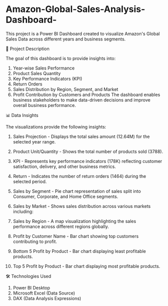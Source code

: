 # Amazon-Global-Sales-Analysis-Dashboard-
This project is a Power BI Dashboard created to visualize Amazon's Global Sales Data across different years and business segments.

📌 Project Description

The goal of this dashboard is to provide insights into:
1. Year-wise Sales Performance
2. Product Sales Quantity
3. Key Performance Indicators (KPI)
4. Return Orders
5. Sales Distribution by Region, Segment, and Market
6. Profit Contribution by Customers and Products
The dashboard enables business stakeholders to make data-driven decisions and improve overall business performance.

📊 Data Insights

The visualizations provide the following insights:

1. Sales Projection - Displays the total sales amount (12.64M) for the selected year range.

2. Product Unit/Quantity - Shows the total number of products sold (3788).

3. KPI - Represents key performance indicators (178K) reflecting customer satisfaction, delivery, and other business metrics.

4. Return - Indicates the number of return orders (1464) during the selected period.

5. Sales by Segment - Pie chart representation of sales split into Consumer, Corporate, and Home Office segments.

6. Sales by Market - Shows sales distribution across various markets including:
   
7. Sales by Region - A map visualization highlighting the sales performance across different regions globally.

8. Profit by Customer Name - Bar chart showing top customers contributing to profit.

9. Bottom 5 Profit by Product - Bar chart displaying least profitable products.

10. Top 5 Profit by Product - Bar chart displaying most profitable products.

🛠️ Technologies Used

1. Power BI Desktop
2. Microsoft Excel (Data Source)
3. DAX (Data Analysis Expressions)

